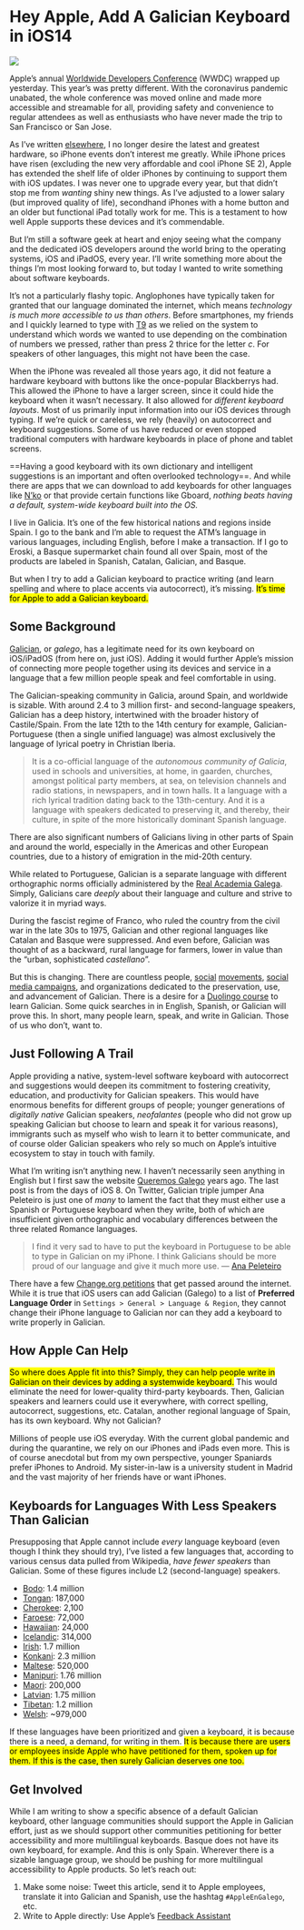 # Hey Apple, Add A Galician Keyboard in iOS14

![](http://amongthestones.com/wp-content/uploads/2020/07/applegalician_720p.png)

Apple’s annual [Worldwide Developers Conference](https://developer.apple.com/wwdc20/) (WWDC) wrapped up yesterday. This year’s was pretty different. With the coronavirus pandemic unabated, the whole conference was moved online and made more accessible and streamable for all, providing safety and convenience to regular attendees as well as enthusiasts who have never made the trip to San Francisco or San Jose.

As I’ve written [elsewhere](http://amongthestones.com/journal/shifts-and-self-discipline/), I no longer desire the latest and greatest hardware, so iPhone events don’t interest me greatly. While iPhone prices have risen (excluding the new very affordable and cool iPhone SE 2), Apple has extended the shelf life of older iPhones by continuing to support  them with iOS updates. I was never one to upgrade every year, but that didn’t stop me from *wanting* shiny new things. As I’ve adjusted to a lower salary (but improved quality of life), secondhand iPhones with a home button and an older but functional iPad totally work for me. This is a testament to how well Apple supports these devices and it’s commendable.

But I’m still a software geek at heart and enjoy seeing what the company and the dedicated iOS developers around the world bring to the operating systems, iOS and iPadOS, every year. I’ll write something more about the things I’m most looking forward to, but today I wanted to write something about software keyboards.

It’s not a particularly flashy topic. Anglophones have typically taken for granted that our language dominated the internet, which means *technology is much more accessible to us than others*. Before smartphones, my friends and I quickly learned to type with [T9](https://en.wikipedia.org/wiki/T9_(predictive_text)) as we relied on the system to understand which words we wanted to use depending on the combination of numbers we pressed, rather than press 2 thrice for the letter *c*. For speakers of other languages, this might not have been the case.

When the iPhone was revealed all those years ago, it did not feature a hardware keyboard with buttons like the once-popular Blackberrys had. This allowed the iPhone to have a larger screen, since it could hide the keyboard when it wasn’t necessary. It also allowed for *different keyboard layouts*. Most of us primarily input information into our iOS devices through typing. If we’re quick or careless, we rely (heavily) on autocorrect and keyboard suggestions. Some of us have reduced or even stopped traditional computers with hardware keyboards in place of phone and tablet screens.

==Having a good keyboard with its own dictionary and intelligent suggestions is an important and often overlooked technology==. And while there are apps that we can download to add keyboards for other languages like [N’ko](https://apps.apple.com/us/app/nko-sebedenwala/id1091396598) or that provide certain functions like Gboard, *nothing beats having a default, system-wide keyboard built into the OS.*

I live in Galicia. It’s one of the few historical nations and regions inside Spain. I go to the bank and I’m able to request the ATM’s language in various languages, including English, before I make a transaction. If I go to Eroski, a Basque supermarket chain found all over Spain, most of the products are labeled in Spanish, Catalan, Galician, and Basque.

But when I try to add a Galician keyboard to practice writing (and learn spelling and where to place accents via autocorrect), it’s missing. <mark>It’s time for Apple to add a Galician keyboard.</mark>

## Some Background

[Galician](https://www.trevorhuxham.com/2015/09/galician-101.html), or *galego*, has a legitimate need for its own keyboard on iOS/iPadOS (from here on, just iOS). Adding it would further Apple’s mission of connecting more people together using its devices and service in a language that a few million people speak and feel comfortable in using.

The Galician-speaking community in Galicia, around Spain, and worldwide is sizable. With around 2.4 to 3 million first- and second-language speakers, Galician has a deep history, intertwined with the broader history of Castile/Spain. From the late 12th to the 14th century for example, Galician-Portuguese (then a single unified language) was almost exclusively the language of lyrical poetry in Christian Iberia.

> It is a co-official language of the *autonomous community of Galicia*, used in schools and universities, at home, in gaarden, churches, amongst political party members, at sea, on television channels and radio stations, in newspapers, and in town halls. It a language with a rich lyrical tradition dating back to the 13th-century. And it is a language with speakers dedicated to preserving it, and thereby, their culture, in spite of the more historically dominant Spanish language. 

There are also significant numbers of Galicians living in other parts of Spain and around the world, especially in the Americas and other European countries, due to a history of emigration in the mid-20th century.

While related to Portuguese, Galician is a separate language with different orthographic norms officially administered by the [Real Academia Galega](https://academia.gal). Simply, Galicians care *deeply* about their language and culture and strive to valorize it in myriad ways.

During the fascist regime of Franco, who ruled the country from the civil war in the late 30s to 1975, Galician and other regional languages like Catalan and Basque were suppressed. And even before, Galician was thought of as a backward, rural language for farmers, lower in value than the “urban, sophisticated *castellano*”.

But this is changing. There are countless people, [social](https://en.wikipedia.org/wiki/A_Mesa_pola_Normalización_Lingü%C3%ADstica) [movements](https://en.wikipedia.org/wiki/Queremos_Galego), [social media campaigns](https://mobile.twitter.com/search?q=%23DefendeAGalega), and organizations dedicated to the preservation, use, and advancement of Galician. There is a desire for a [Duolingo course](https://forum.duolingo.com/comment/12155121/Galician-For-English-Speakers) to learn Galician. Some quick searches in in English, Spanish, or Galician will prove this. In short, many people learn, speak, and write in Galician. Those of us who don’t, want to.

## Just Following A Trail

Apple providing a native, system-level software keyboard with autocorrect and suggestions would deepen its commitment to fostering creativity, education, and productivity for Galician speakers. This would have enormous benefits for different groups of people; younger generations of *digitally native* Galician speakers, *neofalantes* (people who did not grow up speaking Galician but choose to learn and speak it for various reasons), immigrants such as myself who wish to learn it to better communicate, and of course older Galician speakers who rely so much on Apple’s intuitive ecosystem to stay in touch with family.

What I’m writing isn’t anything new. I haven’t necessarily seen anything in English but I first saw the website [Queremos Galego](https://www.queremosapplegalego.me/) years ago. The last post is from the days of iOS 8. On Twitter, Galician triple jumper Ana Peleteiro is just one of *many* to lament the fact that they must either use a Spanish or Portuguese keyboard when they write, both of which are insufficient given orthographic and vocabulary differences between the three related Romance languages.

> I find it very sad to have to put the keyboard in Portuguese to be able to type in Galician on my iPhone. I think Galicians should be more proud of our language and give it much more use. — [Ana Peleteiro](https://twitter.com/apeleteirob/status/995326901504835584)

There have a few [Change.org petitions](https://www.change.org/p/apple-s-a-apple-en-galego?recruiter=962682461&recruited_by_id=aaef5880-7a22-11e9-be76-fb824b1727f8&utm_source=share_petition&utm_medium=copylink&utm_campaign=petition_dashboard) that get passed around the internet. While it is true that iOS users can add Galician (Galego) to a list of **Preferred Language Order** in `Settings > General > Language & Region`, they cannot change their iPhone language to Galician nor can they add a keyboard to write properly in Galician.

## How Apple Can Help

<mark>So where does Apple fit into this? Simply, they can help people write in Galician on their devices by adding a systemwide keyboard.</mark> This would eliminate the need for lower-quality third-party keyboards. Then, Galician speakers and learners could use it everywhere, with correct spelling, autocorrect, suggestions, etc. Catalan, another regional language of Spain, has its own keyboard. Why not Galician?

Millions of people use iOS everyday. With the current global pandemic and during the quarantine, we rely on our iPhones and iPads even more. This is of course anecdotal but from my own perspective, younger Spaniards prefer iPhones to Android. My sister-in-law is a university student in Madrid and the vast majority of her friends have or want iPhones.

## Keyboards for Languages With Less Speakers Than Galician

Presupposing that Apple cannot include *every* language keyboard (even though I think they should try), I’ve listed a few languages that, according to various census data pulled from Wikipedia, *have fewer speakers* than Galician. Some of these figures include L2 (second-language) speakers.

- [Bodo](https://en.wikipedia.org/wiki/Bodo_language): 1.4 million
- [Tongan](https://en.wikipedia.org/wiki/Tongan_language): 187,000
- [Cherokee](https://en.wikipedia.org/wiki/Cherokee_language): 2,100
- [Faroese](https://en.wikipedia.org/wiki/Faroese_language): 72,000
- [Hawaiian](https://en.wikipedia.org/wiki/Hawaiian_language): 24,000
- [Icelandic](https://en.wikipedia.org/wiki/Icelandic_language): 314,000
- [Irish](https://en.wikipedia.org/wiki/Irish_language): 1.7 million
- [Konkani](https://en.wikipedia.org/wiki/Konkani_language): 2.3 million
- [Maltese](https://en.wikipedia.org/wiki/Maltese_language): 520,000
- [Manipuri](https://en.wikipedia.org/wiki/Meitei_language): 1.76 million
- [Maori](https://en.wikipedia.org/wiki/M%C4%81ori_language): 200,000
- [Latvian](https://en.wikipedia.org/wiki/Latvian_language): 1.75 million
- [Tibetan](https://en.wikipedia.org/wiki/Tibetan_language): 1.2 million
- [Welsh](https://en.wikipedia.org/wiki/Tibetan_language): ~979,000

If these languages have been prioritized and given a keyboard, it is because there is a need, a demand, for writing in them. <mark>It is because there are users or employees inside Apple who have petitioned for them, spoken up for them. If this is the case, then surely Galician deserves one too.</mark>

## Get Involved

While I am writing to show a specific absence of a default Galician keyboard, other language communities should support the Apple in Galician effort, just as we should support other communities petitioning for better accessibility and more multilingual keyboards. Basque does not have its own keyboard, for example. And this is only Spain. Wherever there is a sizable language group, we should be pushing for more multilingual accessibility to Apple products. So let’s reach out:

1. Make some noise: Tweet this article, send it to Apple employees, translate it into Galician and Spanish, use the hashtag `#AppleEnGalego`, etc.
2. Write to Apple directly: Use Apple’s [Feedback Assistant](https://feedbackassistant.apple.com)
